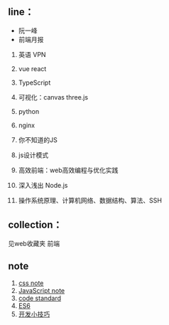 ## line：
- 阮一峰
- 前端月报

1. 英语 VPN
3. vue react
4. TypeScript
6. 可视化：canvas three.js
4. python
5. nginx


1. 你不知道的JS
1. js设计模式
3. 高效前端：web高效编程与优化实践
3. 深入浅出 Node.js
5. 操作系统原理、计算机网络、数据结构、算法、SSH


## collection：
见web收藏夹 前端

## note
1. [css note](https://github.com/15754600159/my-practice/blob/master/04%20note/css%20note.md)
2. [JavaScript note](https://github.com/15754600159/my-practice/blob/master/04%20note/JavaScript%20note.md)
3. [code standard](https://github.com/15754600159/my-practice/blob/master/04%20note/code%20standard.md)
4. [ES6](https://github.com/15754600159/my-practice/blob/master/04%20note/ES6.md)
5. [开发小技巧](https://github.com/15754600159/my-practice/blob/master/04%20note/%E5%BC%80%E5%8F%91%E5%B0%8F%E6%8A%80%E5%B7%A7.md)






